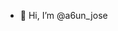 - 👋 Hi, I’m @a6un_jose


<!---
Rhodium-clicks/Rhodium-clicks is a ✨ special ✨ repository because its `README.md` (this file) appears on your GitHub profile.
You can click the Preview link to take a look at your changes.
--->
